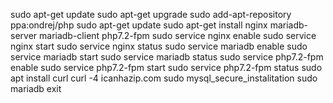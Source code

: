 sudo apt-get update
sudo apt-get upgrade
sudo add-apt-repository ppa:ondrej/php
sudo apt-get update
sudo apt-get install nginx mariadb-server mariadb-client php7.2-fpm
sudo service nginx enable 
sudo service nginx start
sudo service nginx status
sudo service mariadb enable 
sudo service mariadb start
sudo service mariadb status
sudo service php7.2-fpm enable
sudo service php7.2-fpm start
sudo service php7.2-fpm status
sudo apt install curl
curl -4 icanhazip.com
sudo mysql_secure_instalitation
sudo mariadb
exit

